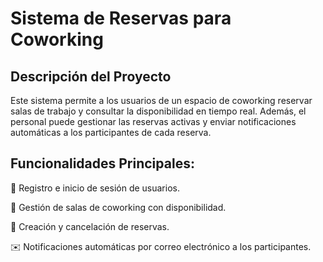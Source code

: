 # Sistema de Reservas para Coworking

## Descripción del Proyecto

Este sistema permite a los usuarios de un espacio de coworking reservar salas de trabajo y consultar la disponibilidad en tiempo real. Además, el personal puede gestionar las reservas activas y enviar notificaciones automáticas a los participantes de cada reserva.

## Funcionalidades Principales:

📌 Registro e inicio de sesión de usuarios.

🏢 Gestión de salas de coworking con disponibilidad.

📅 Creación y cancelación de reservas.

✉️ Notificaciones automáticas por correo electrónico a los participantes.
